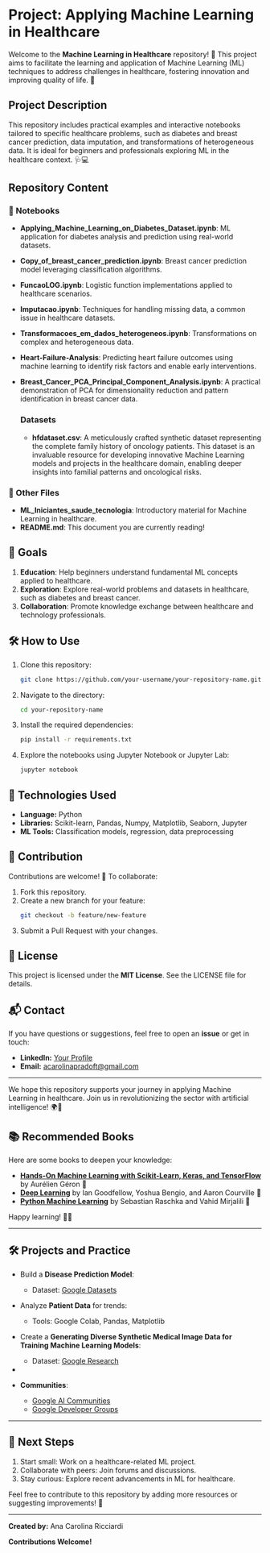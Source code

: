 # Project: Applying Machine Learning in Healthcare

Welcome to the **Machine Learning in Healthcare** repository! 🚀 This project aims to facilitate the learning and application of Machine Learning (ML) techniques to address challenges in healthcare, fostering innovation and improving quality of life. 🌟

## Project Description

This repository includes practical examples and interactive notebooks tailored to specific healthcare problems, such as diabetes and breast cancer prediction, data imputation, and transformations of heterogeneous data. It is ideal for beginners and professionals exploring ML in the healthcare context. 🩺💻

## Repository Content

### 📂 Notebooks
- **Applying_Machine_Learning_on_Diabetes_Dataset.ipynb**: ML application for diabetes analysis and prediction using real-world datasets.
- **Copy_of_breast_cancer_prediction.ipynb**: Breast cancer prediction model leveraging classification algorithms.
- **FuncaoLOG.ipynb**: Logistic function implementations applied to healthcare scenarios.
- **Imputacao.ipynb**: Techniques for handling missing data, a common issue in healthcare datasets.
- **Transformacoes_em_dados_heterogeneos.ipynb**: Transformations on complex and heterogeneous data.
- **Heart-Failure-Analysis**: Predicting heart failure outcomes using machine learning to identify risk factors and enable early interventions.
- **Breast_Cancer_PCA_Principal_Component_Analysis.ipynb**: A practical demonstration of PCA for dimensionality reduction and pattern identification in breast cancer data.

  ### Datasets
  - **hfdataset.csv**: A meticulously crafted synthetic dataset representing the complete family history of oncology patients. This dataset is an invaluable resource for developing innovative Machine Learning models and projects in the healthcare domain, enabling deeper insights into familial patterns and oncological risks.


### 📄 Other Files
- **ML_Iniciantes_saude_tecnologia**: Introductory material for Machine Learning in healthcare.
- **README.md**: This document you are currently reading!

## 🎯 Goals

1. **Education**: Help beginners understand fundamental ML concepts applied to healthcare.
2. **Exploration**: Explore real-world problems and datasets in healthcare, such as diabetes and breast cancer.
3. **Collaboration**: Promote knowledge exchange between healthcare and technology professionals.

## 🛠️ How to Use

1. Clone this repository:
   ```bash
   git clone https://github.com/your-username/your-repository-name.git
   ```
2. Navigate to the directory:
   ```bash
   cd your-repository-name
   ```
3. Install the required dependencies:
   ```bash
   pip install -r requirements.txt
   ```
4. Explore the notebooks using Jupyter Notebook or Jupyter Lab:
   ```bash
   jupyter notebook
   ```

## 🧰 Technologies Used

- **Language:** Python
- **Libraries:** Scikit-learn, Pandas, Numpy, Matplotlib, Seaborn, Jupyter
- **ML Tools:** Classification models, regression, data preprocessing

## 🤝 Contribution

Contributions are welcome! 🎉 To collaborate:
1. Fork this repository.
2. Create a new branch for your feature:
   ```bash
   git checkout -b feature/new-feature
   ```
3. Submit a Pull Request with your changes.

## 📜 License

This project is licensed under the **MIT License**. See the LICENSE file for details.

## 📬 Contact

If you have questions or suggestions, feel free to open an **issue** or get in touch:
- **LinkedIn:** [Your Profile](https://www.linkedin.com/in/ana-carolina-ricciardi-4b38252a0/)
- **Email:** acarolinapradoft@gmail.com

---
We hope this repository supports your journey in applying Machine Learning in healthcare. Join us in revolutionizing the sector with artificial intelligence! 🌍🤖

## 📚 Recommended Books

Here are some books to deepen your knowledge:

- **[Hands-On Machine Learning with Scikit-Learn, Keras, and TensorFlow](https://www.amazon.com/Hands-Machine-Learning-Scikit-Learn-TensorFlow/dp/1492032646)** by Aurélien Géron 📘
- **[Deep Learning](https://www.amazon.com/Deep-Learning-Adaptive-Computation-Machine/dp/0262035618)** by Ian Goodfellow, Yoshua Bengio, and Aaron Courville 📙
- **[Python Machine Learning](https://www.amazon.com/Python-Machine-Learning-Powerful-predictive/dp/1789955750)** by Sebastian Raschka and Vahid Mirjalili 📗

Happy learning! 📖✨

---

## 🛠️ **Projects and Practice**
- Build a **Disease Prediction Model**:
  - Dataset: [Google Datasets](https://datasetsearch.research.google.com/)
- Analyze **Patient Data** for trends:
  - Tools: Google Colab, Pandas, Matplotlib
- Create a **Generating Diverse Synthetic Medical Image Data for Training Machine Learning Models**:
  - Dataset: [Google Research](https://research.google/blog/generating-diverse-synthetic-medical-image-data-for-training-machine-learning-models/)

-
- **Communities**:
  - [Google AI Communities](https://googlecloudcommunity.com/gc/AI-ML/bd-p/cloud-ai-ml)
  - [Google Developer Groups](https://developers.google.com/community?hl=pt-br)

---

## 🚀 **Next Steps**
1. Start small: Work on a healthcare-related ML project.
2. Collaborate with peers: Join forums and discussions.
3. Stay curious: Explore recent advancements in ML for healthcare.

Feel free to contribute to this repository by adding more resources or suggesting improvements! 🤝

---

**Created by:** Ana Carolina Ricciardi

**Contributions Welcome!**
